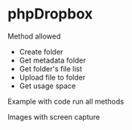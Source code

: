 # phpDropbox

Method allowed

- Create folder
- Get metadata folder
- Get folder's file list
- Upload file to folder
- Get usage space

Example with code run all methods

Images with screen capture


